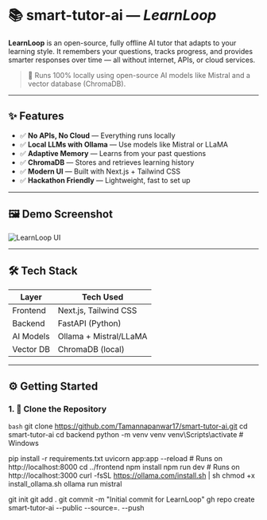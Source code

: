 # 📚 smart-tutor-ai — *LearnLoop*

**LearnLoop** is an open-source, fully offline AI tutor that adapts to your learning style. It remembers your questions, tracks progress, and provides smarter responses over time — all without internet, APIs, or cloud services.

> 🚀 Runs 100% locally using open-source AI models like Mistral and a vector database (ChromaDB).

---

## ✨ Features

- ✅ **No APIs, No Cloud** — Everything runs locally
- ✅ **Local LLMs with Ollama** — Use models like Mistral or LLaMA
- ✅ **Adaptive Memory** — Learns from your past questions
- ✅ **ChromaDB** — Stores and retrieves learning history
- ✅ **Modern UI** — Built with Next.js + Tailwind CSS
- ✅ **Hackathon Friendly** — Lightweight, fast to set up

---

## 🖼️ Demo Screenshot

![LearnLoop UI](./screenshot.png)

---

## 🛠️ Tech Stack

| Layer        | Tech Used              |
|--------------|------------------------|
| Frontend     | Next.js, Tailwind CSS  |
| Backend      | FastAPI (Python)       |
| AI Models    | Ollama + Mistral/LLaMA |
| Vector DB    | ChromaDB (local)       |

---

## ⚙️ Getting Started

### 1. 🔽 Clone the Repository

```bash```
git clone https://github.com/Tamannapanwar17/smart-tutor-ai.git
cd smart-tutor-ai
cd backend
python -m venv venv
venv\Scripts\activate           # Windows

pip install -r requirements.txt
uvicorn app:app --reload        # Runs on http://localhost:8000
cd ../frontend
npm install
npm run dev                     # Runs on http://localhost:3000
curl -fsSL https://ollama.com/install.sh | sh
chmod +x install_ollama.sh
ollama run mistral

git init
git add .
git commit -m "Initial commit for LearnLoop"
gh repo create smart-tutor-ai --public --source=. --push
